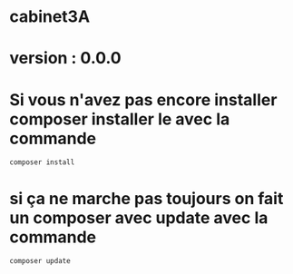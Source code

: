 # cabinet3A
# version : 0.0.0
# Si vous n'avez pas encore installer composer installer le avec la commande
    composer install
# si ça ne marche pas toujours on fait un composer avec update avec la commande
    composer update